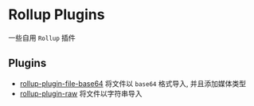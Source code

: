 # Rollup Plugins

一些自用 `Rollup` 插件

## Plugins

+ [rollup-plugin-file-base64](./packages/rollup-plugin-file-base64/README.md) 将文件以 `base64` 格式导入, 并且添加媒体类型
+ [rollup-plugin-raw](./packages/rollup-plugin-raw/README.md) 将文件以字符串导入